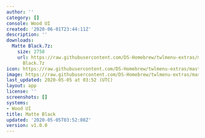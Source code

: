 ```yaml
---
author: ''
category: []
console: Wood UI
created: '2020-06-01T23:44:11Z'
description: ''
downloads:
  Matte Black.7z:
    size: 2758
    url: https://raw.githubusercontent.com/DS-Homebrew/twlmenu-extras/master/_nds/TWiLightMenu/akmenu/themes/Matte
      Black.7z
icon: https://raw.githubusercontent.com/DS-Homebrew/twlmenu-extras/master/unistore/icons/ak.png
image: https://raw.githubusercontent.com/DS-Homebrew/twlmenu-extras/master/unistore/icons/ak.png
last_updated: 2020-05-05 at 03:52 (UTC)
layout: app
license: ''
screenshots: []
systems:
- Wood UI
title: Matte Black
updated: '2020-05-05T03:52:08Z'
version: v1.0.0
---
```

